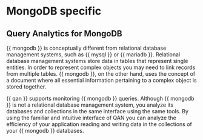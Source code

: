 # MongoDB specific

## Query Analytics for MongoDB

{{ mongodb }} is conceptually different from relational database management systems,
such as {{ mysql }} or {{ mariadb }}. Relational database management systems store data
in tables that represent single entities. In order to represent complex objects
you may need to link records from multiple tables. {{ mongodb }}, on the other hand,
uses the concept of a document where all essential information pertaining to a
complex object is stored together.

{{ qan }} supports monitoring {{ mongodb }} queries. Although {{ mongodb }} is not a relational
database management system, you analyze its databases and collections in the
same interface using the same tools. By using the familiar and intuitive
interface of QAN you can analyze the efficiency of your application
reading and writing data in the collections of your {{ mongodb }} databases.
